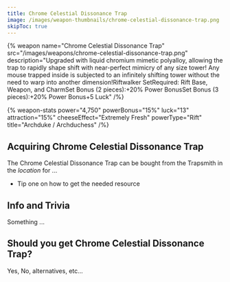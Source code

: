 ```yaml
---
title: Chrome Celestial Dissonance Trap
image: /images/weapon-thumbnails/chrome-celestial-dissonance-trap.png
skipToc: true
---
```


{% weapon
 name="Chrome Celestial Dissonance Trap"
 src="/images/weapons/chrome-celestial-dissonance-trap.png"
 description="Upgraded with liquid chromium mimetic polyalloy, allowing the trap to rapidly shape shift with near-perfect mimicry of any size tower! Any mouse trapped inside is subjected to an infinitely shifting tower without the need to warp into another dimension!Riftwalker SetRequired: Rift Base, Weapon, and CharmSet Bonus (2 pieces):+20% Power BonusSet Bonus (3 pieces):+20% Power Bonus+5 Luck"
/%}

{% weapon-stats
 power="4,750"
 powerBonus="15%"
 luck="13"
 attraction="15%"
 cheeseEffect="Extremely Fresh"
 powerType="Rift"
 title="Archduke / Archduchess"
/%}

## Acquiring Chrome Celestial Dissonance Trap

The Chrome Celestial Dissonance Trap can be bought from the Trapsmith in the *location* for ...

- Tip one on how to get the needed resource

## Info and Trivia

Something ...

## Should you get Chrome Celestial Dissonance Trap?

Yes, No, alternatives, etc...

